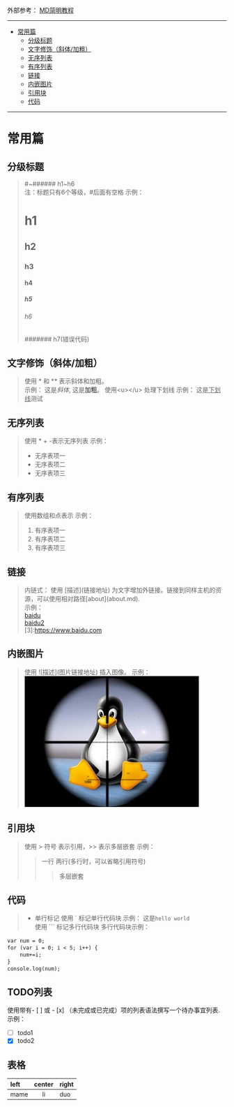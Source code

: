 外部参考： [MD简明教程](https://ouweiya.gitbooks.io/markdown/index.html)

-------------------------------------------
<!-- TOC depthFrom:1 depthTo:6 withLinks:1 updateOnSave:1 orderedList:0 -->

- [常用篇](#常用篇)
	- [分级标题](#分级标题)
	- [文字修饰（斜体/加粗）](#文字修饰斜体加粗)
	- [无序列表](#无序列表)
	- [有序列表](#有序列表)
	- [链接](#链接)
	- [内嵌图片](#内嵌图片)
	- [引用块](#引用块)
	- [代码](#代码)

<!-- /TOC -->
------------------------------------

# 常用篇
## 分级标题
> #\~######   h1\~h6  
> 注：标题只有6个等级，#后面有空格
> 示例：
> # h1
> ## h2
> ### h3
> #### h4
> ##### h5
> ###### h6
> ####### h7(错误代码)
## 文字修饰（斜体/加粗）
> 使用 \* 和 \*\* 表示斜体和加粗。  
> 示例：
> 这是*斜体*, 这是**加粗**。
>  使用<u\></u\> 处理下划线
> 示例：
> 这是<u>下划线</u>测试
## 无序列表
> 使用 \* + -表示无序列表
> 示例：
> * 无序表项一
> * 无序表项二
> * 无序表项三
## 有序列表  
> 使用数组和点表示
> 示例：
> 1. 有序表项一
> 2. 有序表项二
> 3. 有序表项三
## 链接
> 内链式：
> 使用 \[描述\]\(链接地址\) 为文字增加外链接。链接到同样主机的资源，可以使用相对路径\[about\]\(about.md\).  
> 示例：  
> [baidu](https://www.baidu.com)  
> [baidu2](3)  
[3]:https://www.baidu.com

## 内嵌图片
> 使用 \!\[描述\]\(图片链接地址\) 插入图像。
> 示例：
> ![](assets/test.png)
## 引用块
> 使用 \> 符号 表示引用，\>\> 表示多层嵌套
> 示例：
>> 一行
>> 两行(多行时，可以省略引用符号)
>>> 多层嵌套
## 代码
> * 单行标记
> 使用 \` 标记单行代码块
> 示例： 这是`hello world`  
> 使用 \`\`\` 标记多行代码块
> 多行代码块示例：
```
var num = 0;
for (var i = 0; i < 5; i++) {
    num+=i;
}
console.log(num);
```
## TODO列表
使用带有- [ ] 或 - [x] （未完成或已完成）项的列表语法撰写一个待办事宜列表.
示例：
- [ ] todo1
- [x] todo2

## 表格
| left| center | right|
|:----|:---:|-----|
| mame| li|duo |

